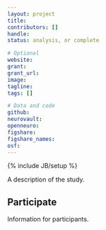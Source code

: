 ```yaml
---
layout: project
title:
contributors: []
handle:
status: analysis, or complete

# Optional
website:
grant:
grant_url:
image:
tagline:
tags: []

# Data and code
github:
neurovault:
openneuro:
figshare:
figshare_names:
osf:
---
```

{% include JB/setup %}

A description of the study.

## Participate

Information for participants.
